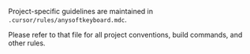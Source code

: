 Project-specific guidelines are maintained in `.cursor/rules/anysoftkeyboard.mdc`.

Please refer to that file for all project conventions, build commands, and other rules.